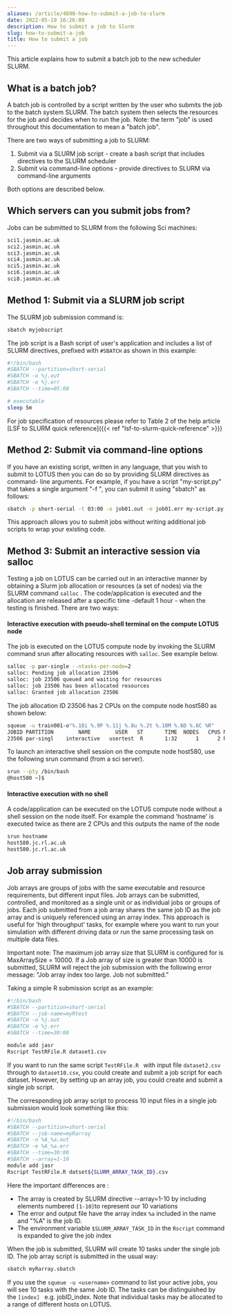 ```yaml
---
aliases: /article/4890-how-to-submit-a-job-to-slurm
date: 2022-05-19 16:26:09
description: How to submit a job to Slurm
slug: how-to-submit-a-job
title: How to submit a job
---
```


This article explains how to submit a batch job to the new scheduler SLURM.

## What is a batch job?

A batch job is controlled by a script written by the user who submits the job
to the batch system SLURM. The batch system then selects the resources for the
job and decides when to run the job. Note: the term "job" is used throughout
this documentation to mean a "batch job".

There are two ways of submitting a job to SLURM:

  1. Submit via a SLURM job script - create a bash script that includes directives to the SLURM scheduler
  2. Submit via command-line options - provide directives to SLURM via command-line arguments

Both options are described below.

## Which servers can you submit jobs from?

Jobs can be submitted to SLURM from the following Sci machines:

```bash
sci1.jasmin.ac.uk 
sci2.jasmin.ac.uk 
sci3.jasmin.ac.uk 
sci4.jasmin.ac.uk 
sci5.jasmin.ac.uk 
sci6.jasmin.ac.uk 
sci8.jasmin.ac.uk
```

## Method 1: Submit via a SLURM job script

The SLURM job submission command is:

```bash
sbatch myjobscript
```

The job script is a Bash script of user's application and includes a list of
SLURM directives, prefixed with `#SBATCH` as shown in this example:

```bash
#!/bin/bash 
#SBATCH --partition=short-serial 
#SBATCH -o %j.out 
#SBATCH -e %j.err
#SBATCH --time=05:00

# executable 
sleep 5m
```

For job specification of resources please refer to Table 2 of the help article
[LSF to SLURM quick reference]({{< ref "lsf-to-slurm-quick-reference" >}})

## Method 2: Submit via command-line options

If you have an existing script, written in any language, that you wish to
submit to LOTUS then you can do so by providing SLURM directives as command-
line arguments. For example, if you have a script "my-script.py" that takes a
single argument "-f <filepath>", you can submit it using "sbatch" as follows:

```bash
sbatch -p short-serial -t 03:00 -o job01.out -e job01.err my-script.py -f myfile.txt
```

This approach allows you to submit jobs without writing additional job scripts
to wrap your existing code.

## Method 3: Submit an interactive session via salloc

Testing a job on LOTUS can be carried out in an interactive manner by
obtaining a Slurm job allocation or resources (a set of nodes) via the SLURM
command `salloc` . The code/application is executed and the allocation are
released after a specific time -default 1 hour - when the testing is finished.
There are two ways:

#### Interactive execution with pseudo-shell terminal on the compute LOTUS node

The job is executed on the LOTUS compute node by invoking the SLURM command
srun after allocating resources with `salloc`. See example below.

```bash
salloc -p par-single --ntasks-per-node=2
salloc: Pending job allocation 23506
salloc: job 23506 queued and waiting for resources
salloc: job 23506 has been allocated resources
salloc: Granted job allocation 23506
```

The job allocation ID 23506 has 2 CPUs on the compute node host580 as shown
below:

```bash
squeue -u train001-o"%.18i %.9P %.11j %.8u %.2t %.10M %.6D %.6C %R"
JOBID PARTITION        NAME        USER   ST       TIME  NODES   CPUS NODELIST(REASON)
23506 par-singl    interactive   usertest  R       1:32      1      2 host580
```

To launch an interactive shell session on the compute node host580, use the
following srun command (from a sci server).

```bash
srun --pty /bin/bash
@host580 ~]$
```

####  Interactive execution with no shell

A code/application can be executed on the LOTUS compute node without a shell
session on the node itself. For example the command 'hostname' is executed
twice as there are 2 CPUs and this outputs the name of the node

```bash
srun hostname
host580.jc.rl.ac.uk
host580.jc.rl.ac.uk
```

## Job array submission

Job arrays are groups of jobs with the same executable and resource
requirements, but different input files. Job arrays can be submitted,
controlled, and monitored as a single unit or as individual jobs or groups of
jobs. Each job submitted from a job array shares the same job ID as the job
array and is uniquely referenced using an array index. This approach is useful
for ‘high throughput' tasks, for example where you want to run your simulation
with different driving data or run the same processing task on multiple data
files.

Important note: The maximum job array size that SLURM is configured for is
MaxArraySize = 10000. If a Job array of size is greater than 10000 is
submitted, SLURM will reject the job submission with the following error
message: "Job array index too large. Job not submitted."

Taking a simple R submission script as an example:

```bash
#!/bin/bash 
#SBATCH --partition=short-serial 
#SBATCH --job-name=myRtest
#SBATCH -o %j.out 
#SBATCH -e %j.err 
#SBATCH --time=30:00

module add jasr
Rscript TestRFile.R dataset1.csv
```

If you want to run the same script `TestRFile.R ` with input file `dataset2.csv` through  to `dataset10.csv`, you could create and submit a job script for each dataset. However, by setting up an array job, you could create and submit a single job script.

The corresponding job array script to process 10 input files in a single job
submission would look something like this:

```bash
#!/bin/bash 
#SBATCH --partition=short-serial 
#SBATCH --job-name=myRarray
#SBATCH -o %A_%a.out
#SBATCH -e %A_%a.err
#SBATCH --time=30:00
#SBATCH --array=1-10
module add jasr
Rscript TestRFile.R datset${SLURM_ARRAY_TASK_ID}.csv
```

Here the important differences are :

  * The array is created by SLURM directive --array=1-10 by including elements numbered `[1-10]`to represent our 10 variations
  * The error and output file have the array  index `%a` included  in the name and "%A" is the job ID.
  * The environment variable `$SLURM_ARRAY_TASK_ID` in the `Rscript` command is expanded to give the job index

When the job is submitted, SLURM will create 10 tasks under  the single  job
ID. The job array script is submitted in the usual way:

```bash
sbatch myRarray.sbatch
```

If you use  the `squeue -u <username>` command  to list your active jobs, you
will see 10 tasks with the same Job ID. The tasks can be distinguished by  the
`[index] ` e.g. jobID_index. Note that individual tasks may be allocated to a
range of different hosts on LOTUS.